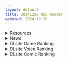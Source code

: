 ```yaml
---
layout: default
title: 20241220 RSS Reader
updated: 2024-12-20
---
```


<details class='content-parent'>
<summary>
Resources
</summary>
<details class='content-child'>
<summary>
<span class='rss-title'> [P站ID=446171] [おみなえし] こんな幼馴染がいてほしい差分/ 想要这样的青梅竹马差分 1-18[250M] </span> <a class='rss-link' href='https://gmgard.com/gm128019' target='_blank'>&nbsp;</a>
<div class='rss-published'> 🕛 20241219 19:58:43</div>
</summary>
<img src="https://static.gmgard.us/Images/upload/17571200358429745.jpg" /><br /><p>小甜文今天更新了，每次看这个都感觉不过如此（柠檬.jpg）</p>
</details>
<details class='content-child'>
<summary>
<span class='rss-title'> [P站ID=24234][MIGNON WORKS (mignon)]濡れおなか総集編+透けおなか| 透明小肚肚1-3+ONAKA SUMMER 1[无修正] </span> <a class='rss-link' href='https://gmgard.com/gm128016' target='_blank'>&nbsp;</a>
<div class='rss-published'> 🕛 20241219 16:25:43</div>
</summary>
<img src="https://static.gmgard.us/Images/upload/1971200025432720.jpg" /><br /><p>这小肚肚谁看了不迷糊啊，太色了！</p>
</details>
<details class='content-child'>
<summary>
<span class='rss-title'> [MMD]凝光 Move Your Body (by bengugu) </span> <a class='rss-link' href='https://gmgard.com/gm128001' target='_blank'>&nbsp;</a>
<div class='rss-published'> 🕛 20241219 16:11:29</div>
</summary>
<img src="https://static.gmgard.us/Images/upload/13730190044570155.jpg" /><br /><p>罪袋+凝光</p>
</details>
<details class='content-child'>
<summary>
<span class='rss-title'> [3D][eyro3dcg] 截止24年11月作品合集 [29G] </span> <a class='rss-link' href='https://gmgard.com/gm128015' target='_blank'>&nbsp;</a>
<div class='rss-published'> 🕛 20241219 16:03:46</div>
</summary>
<img src="https://static.gmgard.us/Images/upload/84493200010032732.jpg" /><br /><p>一个专门搞异度之刃的画师，加点其他热门作品，画质是真的高</p>
</details>
<details class='content-child'>
<summary>
<span class='rss-title'> [SLG/官中][无RJ号][RogueOne]那位新老师 That New Teacher v0.65 全画廊 PC+安卓 [4.7G/百度] </span> <a class='rss-link' href='https://gmgard.com/gm128012' target='_blank'>&nbsp;</a>
<div class='rss-published'> 🕛 20241219 15:29:46</div>
</summary>
<img src="https://p.inari.site/usr/804/6764202dc860e.jpg" /><br /><p>[SLG/官中]那位新老师 That New Teacher v0.65 全画廊&nbsp;PC+安卓 [4.7G/百度]</p>
</details>
<details class='content-child'>
<summary>
<span class='rss-title'> [RPG/动态/PC+安卓][RJ01091021][戦争屋さん] 現代に飛ばされたエルフ娘がHな目にあうRPG </span> <a class='rss-link' href='https://gmgard.com/gm128006' target='_blank'>&nbsp;</a>
<div class='rss-published'> 🕛 20241219 11:54:08</div>
</summary>
<img src="https://pic.loli23.com/images/2024/12/18/image-37.png" /><br /><p>游戏说明：
一款由BKYSS汉化组汉化的日系RPG，

这个游戏没有战斗的事件的探索型的RPG。

游戏剧情非常多，足足3个G，还有非常多的动态CG。

游戏的NTR是可以避免的，纯爱玩家也可以放心玩耍！

游戏成功移植安卓，并给VIP和单买用户【作弊器+全CG回想】

游戏介绍：
身为精灵贵族的克雷奥梅在参加派对的途中，流浪汉那里得到了一块石头。

离开派对的时候，获得的石头散发出光芒从而被传送</p>
</details>
<details class='content-child'>
<summary>
<span class='rss-title'> [自购][官中][RJ01309076][奇小屋]全员寝取 ntr 一切都被夺走了~[570M] </span> <a class='rss-link' href='https://gmgard.com/gm128011' target='_blank'>&nbsp;</a>
<div class='rss-published'> 🕛 20241219 11:53:54</div>
</summary>
<img src="https://static.gmgard.us/Images/upload/53270191417041233.jpg" /><br /><p>
入正页面：点击转跳
社团名/商标名：奇小屋
贩卖日：2024年12月18日 16点
支持的语言：中文(简体字)
分类：臀部/屁股 母亲 青梅竹马 被NTR NTR/寝取 高潮脸/阿黑颜 恶堕 巨乳/爆乳</p>
</details>
<details class='content-child'>
<summary>
<span class='rss-title'> [2D] [AI中文外挂字幕][VJ01002918][SURVIVE MORE]義妹の乳がデカすぎる!The Motion Anime[1G] </span> <a class='rss-link' href='https://gmgard.com/gm128010' target='_blank'>&nbsp;</a>
<div class='rss-published'> 🕛 20241219 11:53:01</div>
</summary>
<img src="https://p.sda1.dev/20/9676d73149ae5a6a0a32a1142aa069da/_2.5K%E7%94%BB%E8%B4%A8%E9%AB%98%E4%BF%9D%E7%9C%9F%E8%B6%85%E5%88%86%E6%8A%80%E6%9C%AF__%E9%A1%B6%E7%BA%A7%E7%94%BB%E8%B4%A8__30%E5%88%86%E9%92%9F__%E7%9C%9F%E7%99%BD%E9%87%91%E5%85%B8%E8%97%8F_1080P%E9%AB%98%E6%B8%85%E9%87%8D%E5%88%B6104%E5%BC%B9__survive_%E7%BE%A9%E5%A6%B9%E3%81%AE%E4%B9%B3%E3%81%8C%E3%83%87%E3%82%AB%E3%81%99%E3%81%8E%E3%82%8B%20_AI%E4%B8%AD%E6%96%87%E5%A4%96%E6%8C%82%E5%AD%97%E5%B9%95_%E5%A4%9A%E7%A9%BA%E7%99%BE%E5%BA%A61G_.mp4_20241218_090956.079.jpg" /><br /><p>1080P高清重制30分钟剧情

</p>
</details>

</details>
<details class='content-parent'>
<summary>
News
</summary>
<details class='content-child'>
<summary>
<span class='rss-title'> 原汁原味的冒險！《傳奇四葉草X》正式登陸BanaBana平台 </span> <a class='rss-link' href='https://www.4gamers.com.tw/news/detail/69156/legeclo-legend-clover-x-banabana' target='_blank'>&nbsp;</a>
<div class='rss-published'> 🕛 20241219 15:35:25</div>
</summary>
<img src="https://img.4gamers.com.tw/news-image/d2d1138d-036d-41ee-949f-2bf38d68623a.jpg"/>
熟悉的美少女
</details>

</details>
<details class='content-parent'>
<summary>
DLsite Game Ranking
</summary>
<details class='content-child'>
<summary>
<span class='rss-title'> デカ乳バニーお姉さんの本気搾精交尾 [A86GJ3] </span> <a class='rss-link' href='https://www.dlsite.com/maniax/work/=/product_id/RJ01301534.html' target='_blank'>&nbsp;</a>
<div class='rss-published'> 🕛 20241220 13:15:27</div>
</summary>
<img src ="http://img.dlsite.jp/modpub/images2/work/doujin/RJ01302000/RJ01301534_img_main.jpg"/><br/>おねショタ系の逆レ○プアニメゲーム、本作の特徴は下品な生ハメセックスアニメ、いつでもどこでも生中出し
</details>
<details class='content-child'>
<summary>
<span class='rss-title'> MazeCave~俺の感覚遮断触手ダンジョン! [東京乳業] </span> <a class='rss-link' href='https://www.dlsite.com/maniax/work/=/product_id/RJ01245835.html' target='_blank'>&nbsp;</a>
<div class='rss-published'> 🕛 20241220 13:15:27</div>
</summary>
<img src ="http://img.dlsite.jp/modpub/images2/work/doujin/RJ01246000/RJ01245835_img_main.jpg"/><br/>感覚遮断トラップでドジな冒険者の魔力を搾り取れ!俺の苗床ダンジョンを作ろう!
</details>
<details class='content-child'>
<summary>
<span class='rss-title'> ヤリステメスブター ボクだけの謎ルール!女トレーナーに勝つとエッチあたりまえ [にゅう工房] </span> <a class='rss-link' href='https://www.dlsite.com/maniax/work/=/product_id/RJ01082861.html' target='_blank'>&nbsp;</a>
<div class='rss-published'> 🕛 20241220 13:15:27</div>
</summary>
<img src ="http://img.dlsite.jp/modpub/images2/work/doujin/RJ01083000/RJ01082861_img_main.jpg"/><br/>勝てばエッチのモンスターバトルRPG!ヤリステメスブター!!
</details>
<details class='content-child'>
<summary>
<span class='rss-title'> 異世界樹の巫女～魔法のチカラでおさわりHやりたい放題～【Hシーン全解放DLC】 [たわわデリバリー] </span> <a class='rss-link' href='https://www.dlsite.com/maniax/work/=/product_id/RJ01289925.html' target='_blank'>&nbsp;</a>
<div class='rss-published'> 🕛 20241220 13:15:27</div>
</summary>
<img src ="http://img.dlsite.jp/modpub/images2/work/doujin/RJ01290000/RJ01289925_img_main.jpg"/><br/>「異世界樹の巫女～魔法のチカラでおさわりHやりたい放題～」のDLC追加データです。別途「異世界樹の巫女～魔法のチカラでおさわりHやりたい放題～」本編が必要になります。
</details>
<details class='content-child'>
<summary>
<span class='rss-title'> ねこ巫女ちゃんを捕まえた!～Live2D触手ゲーム～ [KO社] </span> <a class='rss-link' href='https://www.dlsite.com/maniax/work/=/product_id/RJ01310014.html' target='_blank'>&nbsp;</a>
<div class='rss-published'> 🕛 20241220 13:15:27</div>
</summary>
<img src ="http://img.dlsite.jp/modpub/images2/work/doujin/RJ01311000/RJ01310014_img_main.jpg"/><br/>ドジな猫巫女が触手神の神社に迷い込んでしまった!彼女を待ち受けるのは、一体どんなのでしょうか?
</details>

</details>
<details class='content-parent'>
<summary>
DLsite Voice Ranking
</summary>
<details class='content-child'>
<summary>
<span class='rss-title'> メイドのマナちゃんに耳かきしてもらおう [Crescendo] </span> <a class='rss-link' href='https://www.dlsite.com/maniax/work/=/product_id/RJ01293993.html' target='_blank'>&nbsp;</a>
<div class='rss-published'> 🕛 20241220 13:15:30</div>
</summary>
<img src ="http://img.dlsite.jp/modpub/images2/work/doujin/RJ01294000/RJ01293993_img_main.jpg"/><br/>【3DASMR】でお馴染みのマナちゃんの耳かきが沢山!耳かき一回分のオムニバス形式なので気分に合わせて楽しめます。おまけとしてYouTubeにアップされている動画の音声も付いてます。声 棗いつき様
</details>
<details class='content-child'>
<summary>
<span class='rss-title'> ❤️Wロイヤルおま◯こ嫁❤️高貴でおスケベなふたご姫をハメ比べし放題な贅沢ライフ❤️ [桃色みんと] </span> <a class='rss-link' href='https://www.dlsite.com/maniax/work/=/product_id/RJ01268379.html' target='_blank'>&nbsp;</a>
<div class='rss-published'> 🕛 20241220 13:15:30</div>
</summary>
<img src ="http://img.dlsite.jp/modpub/images2/work/doujin/RJ01269000/RJ01268379_img_main.jpg"/><br/>「毎日毎日おせっせおせっせ❤️あなた様専属のおまんこワイフになれるなら本望でございます❤️」魔王を討伐し、ふたご姫を娶る事になった貴方❤️でもお嫁さんとして迎え入れられるのは一人だけと決まっていて…?❤️おスケベで破廉恥なふたご姫をハメ比べしまくる生活が...今、はじまります❤️
</details>
<details class='content-child'>
<summary>
<span class='rss-title'> ❤️甘あねメイド❤️「お姉ちゃんが"あまあまちゅっちゅ"してあげる...❤️」 [桃色みんと] </span> <a class='rss-link' href='https://www.dlsite.com/maniax/work/=/product_id/RJ01261681.html' target='_blank'>&nbsp;</a>
<div class='rss-published'> 🕛 20241220 13:15:30</div>
</summary>
<img src ="http://img.dlsite.jp/modpub/images2/work/doujin/RJ01262000/RJ01261681_img_main.jpg"/><br/>お姉ちゃんメイドはボクくん(あなた)の事がだ～いすきっ♪ボクくんの為ならば、添い寝に耳舐めにオナサポだってしてあげますっ♪お手々やお口、そしておま◯こっ♪お姉ちゃんの身体ぜ～んぶを使って、喜んでご奉仕させていただきますっ♪「そう...だってお姉ちゃんは...ボクくん専属の..."お姉ちゃんメイド"なんだから...♪」
</details>
<details class='content-child'>
<summary>
<span class='rss-title'> 職員室でも保健室でも自宅でも! メ○ガキな教え子はイタズラしまくる! [ファウナス] </span> <a class='rss-link' href='https://www.dlsite.com/maniax/work/=/product_id/RJ01018155.html' target='_blank'>&nbsp;</a>
<div class='rss-published'> 🕛 20241220 13:15:30</div>
</summary>
<img src ="http://img.dlsite.jp/modpub/images2/work/doujin/RJ01019000/RJ01018155_img_main.jpg"/><br/>職員室で休憩中、なんとなくスマホで○リ画像を見ているあなた。 そんなところを教え子のシロに見られてしまいます......
</details>
<details class='content-child'>
<summary>
<span class='rss-title'> 【简体中文版】假恋爱小穴按摩 [青春×フェティシズム] </span> <a class='rss-link' href='https://www.dlsite.com/maniax/work/=/product_id/RJ01295050.html' target='_blank'>&nbsp;</a>
<div class='rss-published'> 🕛 20241220 13:15:30</div>
</summary>
<img src ="http://img.dlsite.jp/modpub/images2/work/doujin/RJ01296000/RJ01295050_img_main.jpg"/><br/>即使没有青春也没关系。成年的听众也有权利获得幸福。 这次的按摩担当是一位冷酷神秘的眼镜美少女。有着不符合名校女子学校JK的淫荡身材,会不自觉地挑拨你。 隐藏在眼镜下的"假恋爱"的真相,欢迎您来聆听并体验。
</details>

</details>
<details class='content-parent'>
<summary>
DLsite Comic Ranking
</summary>
<details class='content-child'>
<summary>
<span class='rss-title'> 淫らな邪心を見抜かれてキミがTS淫魔に堕ちるまんが-淫光月下のカンセンミダラ- [やせうまロール] </span> <a class='rss-link' href='https://www.dlsite.com/maniax/work/=/product_id/RJ01303791.html' target='_blank'>&nbsp;</a>
<div class='rss-published'> 🕛 20241220 13:15:32</div>
</summary>
<img src ="http://img.dlsite.jp/modpub/images2/work/doujin/RJ01304000/RJ01303791_img_main.jpg"/><br/>心に秘めていた女体化願望と退廃願望を悪魔に魅入られて…! 路地裏で人外女体化ゾンビに変貌すした人を見たあなたは、自分もそうなりたいとおもってしまった。その心を悪魔に魅入られてゾンビよりもさらに罪深い淫魔へと落とされていく事に…。いつもより少し短め・少しお安め、でもしっかりと濃厚にしてドMな皆様が満足していただけるような内容にいたしました。
</details>
<details class='content-child'>
<summary>
<span class='rss-title'> ダウナー研究者お姉さんにお願いしてえっちなことしてもらう話。 [内臓研究所] </span> <a class='rss-link' href='https://www.dlsite.com/maniax/work/=/product_id/RJ01225571.html' target='_blank'>&nbsp;</a>
<div class='rss-published'> 🕛 20241220 13:15:32</div>
</summary>
<img src ="http://img.dlsite.jp/modpub/images2/work/doujin/RJ01226000/RJ01225571_img_main.jpg"/><br/>ダウナー研究者お姉さんとえっちなことをしよう
</details>
<details class='content-child'>
<summary>
<span class='rss-title'> 夏のヤリなおし5 [水蓮の宿] </span> <a class='rss-link' href='https://www.dlsite.com/maniax/work/=/product_id/RJ01297261.html' target='_blank'>&nbsp;</a>
<div class='rss-published'> 🕛 20241220 13:15:32</div>
</summary>
<img src ="http://img.dlsite.jp/modpub/images2/work/doujin/RJ01298000/RJ01297261_img_main.jpg"/><br/>夏×田舎×幼馴染の母親×汗だくセックス  誰もが一度は夢想したであろう 最高の‘夏’をサークル‘水蓮の宿’が描き出す  幼馴染の母(元教師)×かつての教え子
</details>
<details class='content-child'>
<summary>
<span class='rss-title'> 憧れの生徒会長が巨乳すぎる件 [Try&方言二人社會] </span> <a class='rss-link' href='https://www.dlsite.com/maniax/work/=/product_id/RJ01299665.html' target='_blank'>&nbsp;</a>
<div class='rss-published'> 🕛 20241220 13:15:32</div>
</summary>
<img src ="http://img.dlsite.jp/modpub/images2/work/doujin/RJ01300000/RJ01299665_img_main.jpg"/><br/>■あらすじ サークル「TRY&方言二人社会」がC104で発売した同人誌。
</details>
<details class='content-child'>
<summary>
<span class='rss-title'> 女畜加工プラント 捕らわれたヒーロー・ツインバード加工記録 後編 [超健康屋] </span> <a class='rss-link' href='https://www.dlsite.com/maniax/work/=/product_id/RJ01294019.html' target='_blank'>&nbsp;</a>
<div class='rss-published'> 🕛 20241220 13:15:32</div>
</summary>
<img src ="http://img.dlsite.jp/modpub/images2/work/doujin/RJ01295000/RJ01294019_img_main.jpg"/><br/>様々な女性を捕らえクライアントに都合の良い女畜へと加工する女畜加工プラント。 今回捕らえられた超常の力を持つスーパーヒロイン、ニカとラキは非人道的かつ尊厳を踏みにじる残酷な加工を受け続ける事となる……
</details>

</details>
